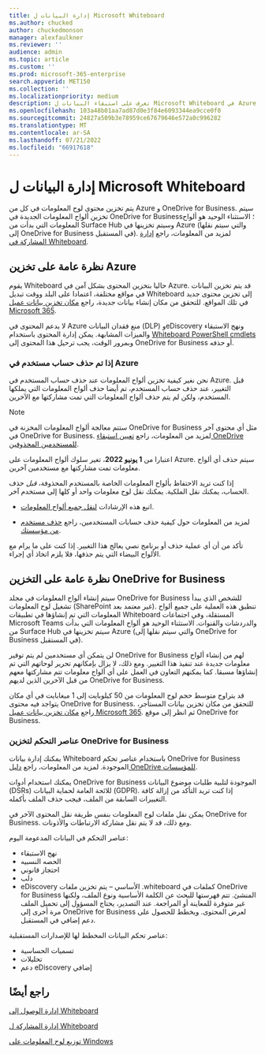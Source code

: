 ```yaml
---
title: إدارة البيانات ل Microsoft Whiteboard
ms.author: chucked
author: chuckedmonson
manager: alexfaulkner
ms.reviewer: ''
audience: admin
ms.topic: article
ms.custom: ''
ms.prod: microsoft-365-enterprise
search.appverid: MET150
ms.collection: ''
ms.localizationpriority: medium
description: تعرف على استبقاء البيانات ل Microsoft Whiteboard في Azure OneDrive for Business.
ms.openlocfilehash: 103a48b01aa7ad87d0e3f84e6093344ea9cce0f0
ms.sourcegitcommit: 24827a509b3e78959ce67679646e572a0c996282
ms.translationtype: MT
ms.contentlocale: ar-SA
ms.lasthandoff: 07/21/2022
ms.locfileid: "66917618"
---
```

# <a name="manage-data-for-microsoft-whiteboard"></a>إدارة البيانات ل Microsoft Whiteboard

يتم تخزين محتوى لوح المعلومات في كل من Azure و OneDrive for Business. سيتم تخزين ألواح المعلومات الجديدة في OneDrive for Business؛ الاستثناء الوحيد هو ألواح المعلومات التي بدأت من Surface Hub وسيتم تخزينها في Azure (والتي سيتم نقلها إلى OneDrive for Business في المستقبل). لمزيد من المعلومات، راجع [إدارة المشاركة في Whiteboard](manage-sharing-organizations.md).

## <a name="azure-storage-overview"></a>نظرة عامة على تخزين Azure

يقوم Whiteboard حاليا بتخزين المحتوى بشكل آمن في Azure. قد يتم تخزين البيانات في مواقع مختلفة، اعتمادا على البلد ووقت تبديل Whiteboard إلى تخزين محتوى جديد في تلك المواقع. للتحقق من مكان إنشاء بيانات جديدة، راجع [مكان تخزين بيانات عميل Microsoft 365](/microsoft-365/enterprise/o365-data-locations). 

لا يدعم المحتوى في Azure منع فقدان البيانات (DLP) وeDiscovery ونهج الاستبقاء والميزات المشابهة. يمكن إدارة المحتوى باستخدام [Whiteboard PowerShell cmdlets](/powershell/module/whiteboard/) وبمرور الوقت، يجب ترحيل هذا المحتوى إلى OneDrive for Business أو حذفه.

### <a name="if-a-user-account-is-deleted-in-azure"></a>إذا تم حذف حساب مستخدم في Azure

نحن نغير كيفية تخزين ألواح المعلومات عند حذف حساب المستخدم في Azure. قبل التغيير، عند حذف حساب المستخدم، تم أيضا حذف ألواح المعلومات التي يملكها المستخدم، ولكن لم يتم حذف ألواح المعلومات التي تمت مشاركتها مع الآخرين.

>[!NOTE]
> ستتم معالجة ألواح المعلومات المخزنة في OneDrive for Business مثل أي محتوى آخر في OneDrive for Business. لمزيد من المعلومات، راجع [تعيين استبقاء OneDrive للمستخدمين المحذوفين](/onedrive/set-retention).

اعتبارا من **1 يونيو 2022**، تغير سلوك ألواح المعلومات على Azure. سيتم حذف أي ألواح معلومات تمت مشاركتها مع مستخدمين آخرين.

إذا كنت تريد الاحتفاظ بألواح المعلومات الخاصة بالمستخدم المحذوفة، *قبل* حذف الحساب، يمكنك نقل الملكية. يمكنك نقل لوح معلومات واحد أو كلها إلى مستخدم آخر. 

- اتبع هذه الإرشادات [لنقل جميع ألواح المعلومات](/powershell/module/whiteboard/invoke-transferallwhiteboards).

- لمزيد من المعلومات حول كيفية حذف حسابات المستخدمين، راجع [حذف مستخدم من مؤسستك](/microsoft-365/admin/add-users/delete-a-user).

تأكد من أن أي عملية حذف أو برنامج نصي يعالج هذا التغيير. إذا كنت على ما يرام مع الألواح البيضاء التي يتم حذفها، فلا يلزم اتخاذ أي إجراء. 

## <a name="onedrive-for-business-storage-overview"></a>نظرة عامة على التخزين OneDrive for Business

سيتم إنشاء ألواح المعلومات في مجلد OneDrive for Business للشخص الذي يبدأ تشغيل لوح المعلومات (SharePoint غير معتمد بعد). تنطبق هذه العملية على جميع ألواح المعلومات التي تم إنشاؤها في تطبيقات Whiteboard المستقلة، وفي اجتماعات Microsoft Teams والدردشات والقنوات. الاستثناء الوحيد هو ألواح المعلومات التي بدأت من Surface Hub سيتم تخزينها في Azure (والتي سيتم نقلها إلى OneDrive for Business في المستقبل).

لن يتمكن أي مستخدمين لم يتم توفير OneDrive for Business لهم من إنشاء ألواح معلومات جديدة عند تنفيذ هذا التغيير. ومع ذلك، لا يزال بإمكانهم تحرير لوحاتهم التي تم إنشاؤها مسبقا. كما يمكنهم التعاون في العمل على أي ألواح معلومات تتم مشاركتها معهم من قبل الآخرين الذين لديهم OneDrive for Business.

قد يتراوح متوسط حجم لوح المعلومات من 50 كيلوبايت إلى 1 ميغابايت في أي مكان يتواجد فيه محتوى OneDrive for Business. للتحقق من مكان تخزين بيانات المستأجر، راجع [مكان تخزين بيانات عميل Microsoft 365](/microsoft-365/enterprise/o365-data-locations). ثم انظر إلى موقع OneDrive for Business.

### <a name="controls-for-onedrive-for-business-storage"></a>عناصر التحكم لتخزين OneDrive for Business 

يمكنك إدارة بيانات Whiteboard باستخدام عناصر تحكم OneDrive for Business الموجودة. لمزيد من المعلومات، راجع [دليل OneDrive للمؤسسات](/onedrive/plan-onedrive-enterprise).

يمكنك استخدام أدوات OneDrive for Business الموجودة لتلبية طلبات موضوع البيانات (DSRs) للائحة العامة لحماية البيانات (GDPR). إذا كنت تريد التأكد من إزالة كافة التغييرات السابقة من الملف، فيجب حذف الملف بأكمله.

يمكن نقل ملفات لوح المعلومات بنفس طريقة نقل المحتوى الآخر في OneDrive for Business. ومع ذلك، قد لا يتم نقل مشاركة الارتباطات والأذونات.

عناصر التحكم في البيانات المدعومة اليوم:

- نهج الاستبقاء
- الحصه النسبيه
- احتجاز قانوني
- دلب
- eDiscovery الأساسي – يتم تخزين ملفات .whiteboard كملفات في OneDrive for Business المنشئ. تتم فهرستها للبحث عن الكلمة الأساسية ونوع الملف، ولكنها غير متوفرة للمعاينة أو المراجعة. عند التصدير، يحتاج المسؤول إلى تحميل الملف مرة أخرى إلى OneDrive for Business لعرض المحتوى. ويخطط للحصول على دعم إضافي في المستقبل.

عناصر تحكم البيانات المخطط لها للإصدارات المستقبلية:

- تسميات الحساسية
- تحليلات
- دعم eDiscovery إضافي

## <a name="see-also"></a>راجع أيضًا

[إدارة الوصول إلى Whiteboard](manage-whiteboard-access-organizations.md)

[إدارة المشاركة ل Whiteboard](manage-sharing-organizations.md)

[توزيع لوح المعلومات على Windows](deploy-on-windows-organizations.md)



